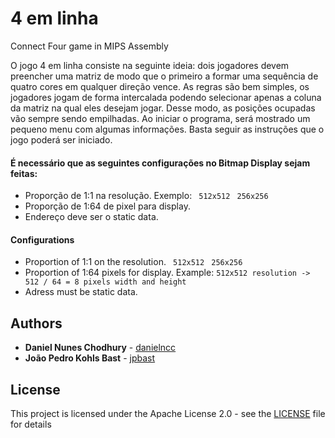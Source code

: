 # 4 em linha
Connect Four game in MIPS Assembly 

O jogo 4 em linha consiste na seguinte ideia: dois jogadores devem preencher uma matriz de modo que o primeiro a formar uma sequência de quatro cores em qualquer direção vence. As regras são bem simples, os jogadores jogam de forma intercalada podendo selecionar apenas a coluna da matriz na qual eles desejam jogar. Desse modo, as posições ocupadas vão sempre sendo empilhadas. Ao iniciar o programa, será mostrado um pequeno menu com algumas informações. Basta seguir as instruções que o jogo poderá ser iniciado.

#### É necessário que as seguintes configurações no Bitmap Display sejam feitas:
* Proporção de 1:1 na resolução. Exemplo: ``` 512x512``` ``` 256x256```
* Proporção de 1:64 de pixel para display.
* Endereço deve ser o static data.

#### Configurations
* Proportion of 1:1 on the resolution. ``` 512x512``` ``` 256x256```
* Proportion of 1:64 pixels for display. Example: ```512x512 resolution -> 512 / 64 = 8 pixels width and height```
* Adress must be static data.

## Authors

* **Daniel Nunes Chodhury** - [danielncc](https://github.com/danielncc)
* **João Pedro Kohls Bast** - [jpbast](https://github.com/jpbast)


## License

This project is licensed under the Apache License 2.0 - see the [LICENSE](LICENSE) file for details
